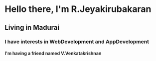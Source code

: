 # Hello there, I'm R.Jeyakirubakaran
## Living in Madurai
### I have interests in WebDevelopment and AppDevelopment
#### I'm having a friend named V.Venkatakrishnan
